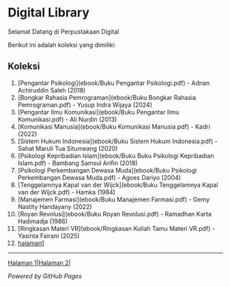 # Digital Library

Selamat Datang di Perpustakaan Digital

Berikut ini adalah koleksi yang dimiliki:
## Koleksi

1. [Pengantar Psikologi](ebook/Buku Pengantar Psikologi.pdf) - Adnan Achiruddin Saleh (2018)
2. [Bongkar Rahasia Pemrograman](ebook/Buku Bongkar Rahasia Pemrograman.pdf) - Yusup Indra Wijaya (2024)
3. [Pengantar Ilmu Komunikasi](ebook/Buku Pengantar Ilmu Komunikasi.pdf) - Ali Nurdin (2013)
4. [Komunikasi Manusia](ebook/Buku Komunikasi Manusia.pdf) - Kadri (2022)
5. [Sistem Hukum Indonesia](ebook/Buku Sistem Hukum Indonesia.pdf) - Sahat Maruli Tua Situmeang (2020)
6. [Psikologi Kepribadian Islam](ebook/Buku Buku Psikologi Kepribadian Islam.pdf) - Bambang Samsul Arifin (2018)
7. [Psikologi Perkembangan Dewasa Muda](ebook/Buku Psikologi Perkembangan Dewasa Muda.pdf) - Agoes Dariyo (2004)
8. [Tenggelamnya Kapal van der Wijck](ebook/Buku Tenggelamnya Kapal van der Wijck.pdf) - Hamka (1984)
9. [Manajemen Farmasi](ebook/Buku Manajemen Farmasi.pdf) - Gemy Nastity Handayany (2022)
10. [Royan Revolusi](ebook/Buku Royan Revolusi.pdf) - Ramadhan Karta Hadimadja (1986)
11. [Ringkasan Materi VR](ebook/Ringkasan Kuliah Tamu Materi VR.pdf) - Yasinta Fairani (2025)
12. [halaman1](webti/halaman1.html)
    
---
<a href="webti/halaman1.html">Halaman 1</a>|<a href="webti/halaman2.html">Halaman 2</a>|

*Powered by GitHub Pages*
